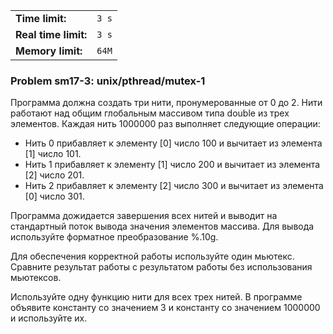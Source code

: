 |                      |       |
|----------------------|-------|
| **Time limit:**      | `3 s` |
| **Real time limit:** | `3 s` |
| **Memory limit:**    | `64M` |


### Problem sm17-3: unix/pthread/mutex-1

Программа должна создать три нити, пронумерованные от 0 до 2. Нити работают над общим глобальным
массивом типа double из трех элементов. Каждая нить 1000000 раз выполняет следующие операции:

* Нить 0 прибавляет к элементу [0] число 100 и вычитает из элемента [1] число 101.
* Нить 1 прибавляет к элементу [1] число 200 и вычитает из элемента [2] число 201.
* Нить 2 прибавляет к элементу [2] число 300 и вычитает из элемента [0] число 301.

Программа дожидается завершения всех нитей и выводит на стандартный поток вывода значения элементов
массива. Для вывода используйте форматное преобразование %.10g.

Для обеспечения корректной работы используйте один мьютекс. Сравните результат работы с результатом
работы без использования мьютексов.

Используйте одну функцию нити для всех трех нитей. В программе объявите константу со значением 3 и
константу со значением 1000000 и используйте их.

